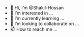 - 👋 Hi, I’m @Shakil-Hossan
- 👀 I’m interested in ...
- 🌱 I’m currently learning ...
- 💞️ I’m looking to collaborate on ...
- 📫 How to reach me ...

<!---
Shakil-Hossan/Shakil-Hossan is a ✨ special ✨ repository because its `README.md` (this file) appears on your GitHub profile.
You can click the Preview link to take a look at your changes.
--->
